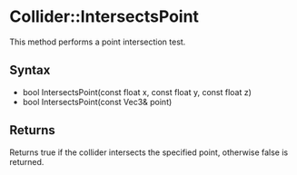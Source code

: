 # Collider::IntersectsPoint #
This method performs a point intersection test.

## Syntax ##
- bool IntersectsPoint(const float x, const float y, const float z)
- bool IntersectsPoint(const Vec3& point)

## Returns ##
Returns true if the collider intersects the specified point, otherwise false is returned.
